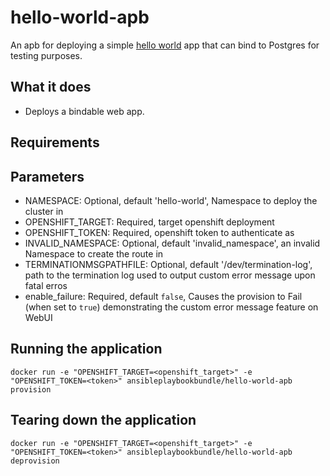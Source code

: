 hello-world-apb
======================

An apb for deploying a simple [hello world](https://hub.docker.com/r/ansibleplaybookbundle/hello-world/) app that can bind to Postgres for testing purposes.

## What it does
* Deploys a bindable web app.

## Requirements

## Parameters
* NAMESPACE: Optional, default 'hello-world', Namespace to deploy the cluster in
* OPENSHIFT_TARGET: Required, target openshift deployment
* OPENSHIFT_TOKEN: Required, openshift token to authenticate as
* INVALID_NAMESPACE: Optional, default 'invalid_namespace', an invalid Namespace to create the route in
* TERMINATIONMSGPATHFILE: Optional, default '/dev/termination-log', path to the termination log used to output custom error message upon fatal erros
* enable_failure: Required, default `false`, Causes the provision to Fail (when set to `true`) demonstrating the custom error message feature on WebUI

## Running the application
`docker run -e "OPENSHIFT_TARGET=<openshift_target>" -e "OPENSHIFT_TOKEN=<token>" ansibleplaybookbundle/hello-world-apb provision`

## Tearing down the application
`docker run -e "OPENSHIFT_TARGET=<openshift_target>" -e "OPENSHIFT_TOKEN=<token>" ansibleplaybookbundle/hello-world-apb deprovision`
